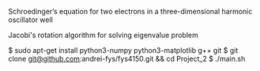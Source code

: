 Schroedinger’s equation for two electrons in a three-dimensional harmonic oscillator well

Jacobi's rotation algorithm for solving eigenvalue problem

$ sudo apt-get install python3-numpy python3-matplotlib g++ git
$ git clone git@github.com:andrei-fys/fys4150.git && cd Project_2
$ ./main.sh

